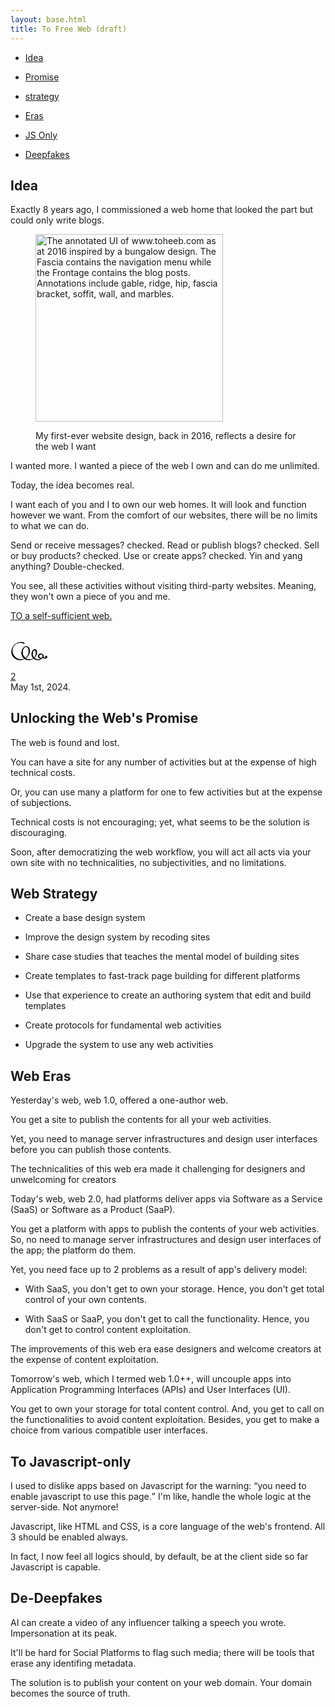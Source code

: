 ```yaml
---
layout: base.html
title: To Free Web (draft)
---
```


- [Idea](#idea)

- [Promise](#promise)

- [strategy](#strategy)

- [Eras](#eras)

- [JS Only](#js-only)

- [Deepfakes](#de-deepfakes)

<section id=idea>
<hgroup>
<h2>Idea</h2>
</hgroup>

Exactly 8 years ago, I commissioned a web home that looked the part but could only write blogs.

<figure>
  <p>
    <img
      width="300"
      src="/en/toheeb-2016.jpg"
      alt="The annotated UI of www.toheeb.com as at 2016 inspired by a bungalow design. The Fascia contains the navigation menu while the Frontage contains the blog posts. Annotations include gable, ridge, hip, fascia bracket, soffit, wall, and marbles."
    />
  </p>
  <figcaption>
    <p>
      My first-ever website design, back in 2016, reflects a desire for
      the web I want
    </p>
  </figcaption>
</figure>

I wanted more. I wanted a piece of the web I own and can do me unlimited.

Today, the idea becomes real.

I want each of you and I to own our web homes. It will look and function however we want. From the comfort of our websites, there will be no limits to what we can do.

Send or receive messages? checked. Read or publish blogs? checked. Sell or buy products? checked. Use or create apps? checked. Yin and yang anything? Double-checked.

You see, all these activities without visiting third-party websites. Meaning, they won't own a piece of you and me.

[TO a self-sufficient web.](/en/portfolio/)

<p style="margin-top: 2rem">
  <svg
    width="60"
    xmlns="http://www.w3.org/2000/svg"
    fill-rule="evenodd"
    stroke-linejoin="round"
    stroke-miterlimit="2"
    clip-rule="evenodd"
    viewBox="0 0 52 29"
  >
    <path fill="none" d="M0 0h52v29H0z" />
    <circle cx="49.465" cy="22" r="1.55" />
    <path
      d="M50.286 22.343a2.59 2.59 0 0 1-1.019.892 2.462 2.462 0 0 1-1.282.22c-.516-.082-.904-.387-1.265-.712-.2-.18-.36-.394-.508-.619-.219-.335-.422-.696-.454-1.124a2.237 2.237 0 0 1 .111-1.096.618.618 0 0 0-1.095-.569A3.693 3.693 0 0 0 44.212 21c-.057.736.109 1.44.448 2.038.152.267.339.517.571.716.736.63 1.721.944 2.754.791a3.539 3.539 0 0 0 1.705-.576c.491-.328.906-.76 1.176-1.286a.337.337 0 0 0-.58-.34Z"
    />
    <path
      d="M41.985 17.253c-1.056-.067-2.029.332-2.754.993-.744.679-1.179 1.669-1.211 2.754.089 1.069.538 2.025 1.3 2.665.723.606 1.652.98 2.665.886.973-.023 1.833-.442 2.471-1.08A3.606 3.606 0 0 0 45.536 21c.037-.992-.355-1.894-.979-2.572a3.699 3.699 0 0 0-2.572-1.175Zm0 1.494a2.292 2.292 0 0 1 1.669.584c.454.417.756 1.005.78 1.669.016.684-.23 1.322-.678 1.771-.449.448-1.087.694-1.771.678-.65-.06-1.188-.408-1.577-.872-.354-.422-.507-.985-.458-1.577a2.1 2.1 0 0 1 .547-1.488c.378-.414.885-.727 1.488-.765Z"
    />
    <path
      d="M44.188 22.447a7.589 7.589 0 0 1-2.785 2.212 7.36 7.36 0 0 1-3.418.677c-1.995-.07-3.758-.96-5.03-2.306-.758-.803-1.305-1.785-1.661-2.856-.228-.689-.403-1.41-.429-2.174a7.138 7.138 0 0 1 .221-2.24.748.748 0 0 0-1.422-.462A8.741 8.741 0 0 0 29.105 18c-.033.963.074 1.9.351 2.771.432 1.358 1.235 2.554 2.247 3.511a8.682 8.682 0 0 0 6.282 2.382 8.552 8.552 0 0 0 3.89-1.089 8.485 8.485 0 0 0 2.908-2.7.366.366 0 1 0-.595-.428Z"
    />
    <path
      d="M30.833 16.851c.163-1.054.493-2.008.974-2.716.522-.767 1.18-1.247 1.827-1.112.283.055.488.278.681.545.219.303.396.685.525 1.127.236.808.34 1.785.216 2.825a.816.816 0 1 0 1.614.256c.314-1.612.208-3.15-.241-4.289-.513-1.3-1.453-2.099-2.513-2.245-1.041-.112-2.095.404-2.944 1.475-.749.944-1.388 2.302-1.635 3.897a.758.758 0 0 0 1.496.237Z"
    />
    <path
      d="M35.054 17.076c-.041 1.158-.258 2.271-.709 3.287a8.567 8.567 0 0 1-1.986 2.812 8.288 8.288 0 0 1-2.329 1.513c-1.233.535-2.614.752-4.045.683-2.529-.143-4.712-1.338-6.311-3.06a11.16 11.16 0 0 1-1.267-1.669c-.857-1.361-1.457-2.919-1.524-4.642a.898.898 0 1 0-1.796 0c-.082 2.108.412 4.12 1.424 5.807a9.269 9.269 0 0 0 1.646 2.021 10.587 10.587 0 0 0 7.828 2.801c1.589-.077 3.063-.516 4.399-1.184a12.506 12.506 0 0 0 2.508-1.671 11.945 11.945 0 0 0 2.464-2.881 11.161 11.161 0 0 0 1.422-3.615.868.868 0 1 0-1.724-.202Z"
    />
    <path
      d="M16.937 16.634a9.846 9.846 0 0 1-.026-1.092c.012-.36.04-.727.091-1.098.293-2.025 1.098-3.782 2.205-4.893.885-.888 1.946-1.36 3-1.184 1.012.253 1.712 1.121 2.194 2.246.194.453.333.955.457 1.488.262 1.131.4 2.414.219 3.767l-.142.856a.729.729 0 0 0 1.408.367l.252-.955c.346-1.573.397-3.112.104-4.45a6.885 6.885 0 0 0-.697-1.856c-.842-1.524-2.107-2.514-3.583-2.667-1.421-.264-2.865.305-4.109 1.457-1.345 1.245-2.454 3.196-2.942 5.536a12.122 12.122 0 0 0-.266 2.55.918.918 0 0 0 1.835-.072Z"
    />
    <path
      d="M25.064 15.92c-.352 2.729-1.64 5.198-3.611 6.954a9.76 9.76 0 0 1-1.997 1.392c-1.629.842-3.512 1.208-5.471 1.129-3.086-.148-5.786-1.559-7.738-3.657a13.525 13.525 0 0 1-2.342-3.564c-.58-1.287-.991-2.677-1.068-4.174-.113-1.854.189-3.633.905-5.218.503-1.111 1.177-2.139 2.026-2.999 2.074-2.098 5.038-3.266 8.217-3.195a11.52 11.52 0 0 1 4.54 1.125.757.757 0 1 0 .614-1.385 12.497 12.497 0 0 0-2.537-.735 12.585 12.585 0 0 0-2.617-.181c-3.445.077-6.482 1.585-8.75 3.838a15.002 15.002 0 0 0-1.873 2.24A12.913 12.913 0 0 0 1.133 14c-.098 2.124.29 4.168 1.168 5.954a11.456 11.456 0 0 0 2.455 3.275 12.562 12.562 0 0 0 9.229 3.376c2.124-.085 4.077-.728 5.818-1.69.762-.421 1.49-.891 2.165-1.429 2.275-1.812 3.948-4.347 4.589-7.308a.758.758 0 0 0-1.493-.258Z"
    />
  </svg>  
  
  [2](/en)  
  May 1st, 2024.

</p>

</section>


<section id=promise>
<hgroup>
<h2>Unlocking the Web's Promise</h2>
</hgroup>

The web is found and lost.

You can have a site for any number of activities but at the expense of high technical costs.

Or, you can use many a platform for one to few activities but at the expense of subjections.

Technical costs is not encouraging; yet, what seems to be the solution is discouraging.

Soon, after democratizing the web workflow, you will act all acts via your own site with no technicalities, no subjectivities, and no limitations.
</section>



<section id=strategy>
<hgroup>
<h2>Web Strategy</h2>
</hgroup>

- Create a base design system

- Improve the design system by recoding sites

- Share case studies that teaches the mental model of building sites

- Create templates to fast-track page building for different platforms

- Use that experience to create an authoring system that edit and build templates

- Create protocols for fundamental web activities

- Upgrade the system to use any web activities
</section>



<section id=eras>
<hgroup>
<h2>Web Eras</h2>
</hgroup>

Yesterday's web, web 1.0, offered a one-author web.

You get a site to publish the contents for all your web activities.

Yet, you need to manage server infrastructures and design user interfaces before you can publish those contents.

The technicalities of this web era made it challenging for designers and unwelcoming for creators

Today's web, web 2.0, had platforms deliver apps via Software as a Service (SaaS) or Software as a Product (SaaP).

You get a platform with apps to publish the contents of your web activities. So, no need to manage server infrastructures and design user interfaces of the app; the platform do them.

Yet, you need face up to 2 problems as a result of app's delivery model:

- With SaaS, you don't get to own your storage. Hence, you don't get total control of your own contents.

- With SaaS or SaaP, you don't get to call the functionality. Hence, you don't get to control content exploitation.

The improvements of this web era ease designers and welcome creators at the expense of content exploitation.

Tomorrow's web, which I termed web 1.0++, will uncouple apps into Application Programming Interfaces (APIs) and User Interfaces (UI).

You get to own your storage for total content control. And, you get to call on the functionalities to avoid content exploitation. Besides, you get to make a choice from various compatible user interfaces.

</section>


<section id=js-only>
<hgroup>
<h2>To Javascript-only</h2>
</hgroup>


I used to dislike apps based on Javascript for the warning: <q>you need to enable javascript to use this page.</q> I'm like, handle the whole logic at the server-side. Not anymore!

Javascript, like HTML and CSS, is a core language of the web's frontend. All 3 should be enabled always. 

In fact, I now feel all logics should, by default, be at the client side so far Javascript is capable.
</section>


<section id=de-deepfakes>
<hgroup>
<h2>De-Deepfakes</h2>
</hgroup>


AI can create a video of any influencer talking a speech you wrote. Impersonation at its peak. 

It'll be hard for Social Platforms to flag such media; there will be tools that erase any identifing metadata.

The solution is to publish your content on your web domain. Your domain becomes the source of truth.
</section>

